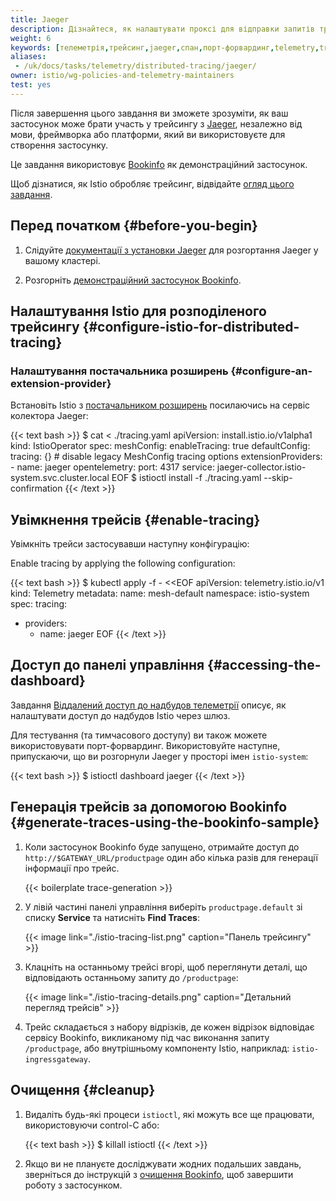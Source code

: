```yaml
---
title: Jaeger
description: Дізнайтеся, як налаштувати проксі для відправки запитів трейсингу до Jaeger.
weight: 6
keywords: [телеметрія,трейсинг,jaeger,спан,порт-форвардинг,telemetry,tracing,jaeger,span,port-forwarding]
aliases:
 - /uk/docs/tasks/telemetry/distributed-tracing/jaeger/
owner: istio/wg-policies-and-telemetry-maintainers
test: yes
---
```

<!-- markdownlint-disable-file MD007 -->

Після завершення цього завдання ви зможете зрозуміти, як ваш застосунок може брати участь у трейсингу з [Jaeger](https://www.jaegertracing.io/), незалежно від мови, фреймворка або платформи, який ви використовуєте для створення застосунку.

Це завдання використовує [Bookinfo](/docs/examples/bookinfo/) як демонстраційний застосунок.

Щоб дізнатися, як Istio обробляє трейсинг, відвідайте [огляд цього завдання](../overview/).

## Перед початком {#before-you-begin}

1. Слідуйте [документації з установки Jaeger](/docs/ops/integrations/jaeger/#installation) для розгортання Jaeger у вашому кластері.

1. Розгорніть [демонстраційний застосунок Bookinfo](/docs/examples/bookinfo/#deploying-the-application).

## Налаштування Istio для розподіленого трейсингу {#configure-istio-for-distributed-tracing}

### Налаштування постачальника розширень {#configure-an-extension-provider}

Встановіть Istio з [постачальником розширень](/docs/reference/config/istio.mesh.v1alpha1/#MeshConfig-ExtensionProvider) посилаючись на сервіс колектора Jaeger:

{{< text bash >}}
$ cat <<EOF > ./tracing.yaml
apiVersion: install.istio.io/v1alpha1
kind: IstioOperator
spec:
  meshConfig:
    enableTracing: true
    defaultConfig:
       tracing: {} # disable legacy MeshConfig tracing options
    extensionProviders:
    - name: jaeger
      opentelemetry:
        port: 4317
        service: jaeger-collector.istio-system.svc.cluster.local
EOF
$ istioctl install -f ./tracing.yaml --skip-confirmation
{{< /text >}}

## Увімкнення трейсів {#enable-tracing}

Увімкніть трейси застосувавши наступну конфігурацію:

Enable tracing by applying the following configuration:

{{< text bash >}}
$ kubectl apply -f - <<EOF
apiVersion: telemetry.istio.io/v1
kind: Telemetry
metadata:
  name: mesh-default
  namespace: istio-system
spec:
  tracing:
  - providers:
    - name: jaeger
EOF
{{< /text >}}

## Доступ до панелі управління {#accessing-the-dashboard}

Завдання [Віддалений доступ до надбудов телеметрії](/docs/tasks/observability/gateways) описує, як налаштувати доступ до надбудов Istio через шлюз.

Для тестування (та тимчасового доступу) ви також можете використовувати порт-форвардинг. Використовуйте наступне, припускаючи, що ви розгорнули Jaeger у просторі імен `istio-system`:

{{< text bash >}}
$ istioctl dashboard jaeger
{{< /text >}}

## Генерація трейсів за допомогою Bookinfo {#generate-traces-using-the-bookinfo-sample}

1. Коли застосунок Bookinfo буде запущено, отримайте доступ до `http://$GATEWAY_URL/productpage` один або кілька разів для генерації інформації про трейс.

    {{< boilerplate trace-generation >}}

1. У лівій частині панелі управління виберіть `productpage.default` зі списку **Service** та натисніть **Find Traces**:

    {{< image link="./istio-tracing-list.png" caption="Панель трейсингу" >}}

1. Клацніть на останньому трейсі вгорі, щоб переглянути деталі, що відповідають останньому запиту до `/productpage`:

    {{< image link="./istio-tracing-details.png" caption="Детальний перегляд трейсів" >}}

1. Трейс складається з набору відрізків, де кожен відрізок відповідає сервісу Bookinfo, викликаному під час виконання запиту `/productpage`, або внутрішньому компоненту Istio, наприклад: `istio-ingressgateway`.

## Очищення {#cleanup}

1. Видаліть будь-які процеси `istioctl`, які можуть все ще працювати, використовуючи control-C або:

    {{< text bash >}}
    $ killall istioctl
    {{< /text >}}

1. Якщо ви не плануєте досліджувати жодних подальших завдань, зверніться до інструкцій з [очищення Bookinfo](/docs/examples/bookinfo/#cleanup), щоб завершити роботу з застосунком.
